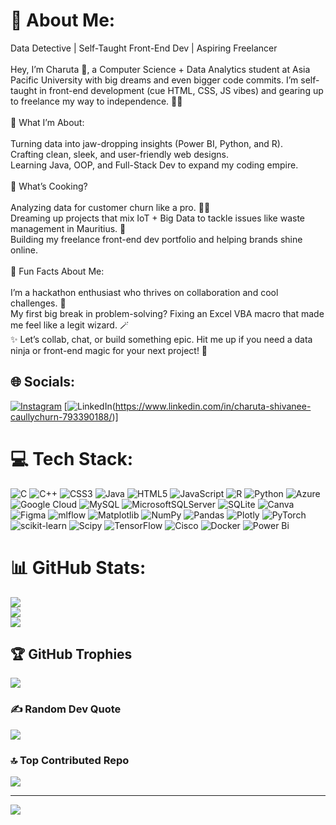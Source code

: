 # 💫 About Me:
Data Detective | Self-Taught Front-End Dev | Aspiring Freelancer<br><br>Hey, I’m Charuta 👋, a Computer Science + Data Analytics student at Asia Pacific University with big dreams and even bigger code commits. I’m self-taught in front-end development (cue HTML, CSS, JS vibes) and gearing up to freelance my way to independence. 💼✨<br><br>🧠 What I’m About:<br><br>Turning data into jaw-dropping insights (Power BI, Python, and R).<br>Crafting clean, sleek, and user-friendly web designs.<br>Learning Java, OOP, and Full-Stack Dev to expand my coding empire.<br><br>🌟 What’s Cooking?<br><br>Analyzing data for customer churn like a pro. 🕵️‍♀️<br>Dreaming up projects that mix IoT + Big Data to tackle issues like waste management in Mauritius. 🌱<br>Building my freelance front-end dev portfolio and helping brands shine online.<br><br>🎯 Fun Facts About Me:<br><br>I’m a hackathon enthusiast who thrives on collaboration and cool challenges. 🚀<br>My first big break in problem-solving? Fixing an Excel VBA macro that made me feel like a legit wizard. 🪄<br>✨ Let’s collab, chat, or build something epic. Hit me up if you need a data ninja or front-end magic for your next project! 💬


## 🌐 Socials:
[![Instagram](https://img.shields.io/badge/Instagram-%23E4405F.svg?logo=Instagram&logoColor=white)](https://instagram.com/shi.vanille) [![LinkedIn](https://img.shields.io/badge/LinkedIn-%230077B5.svg?logo=linkedin&logoColor=white)(https://www.linkedin.com/in/charuta-shivanee-caullychurn-793390188/)] 

# 💻 Tech Stack:
![C](https://img.shields.io/badge/c-%2300599C.svg?style=flat&logo=c&logoColor=white) ![C++](https://img.shields.io/badge/c++-%2300599C.svg?style=flat&logo=c%2B%2B&logoColor=white) ![CSS3](https://img.shields.io/badge/css3-%231572B6.svg?style=flat&logo=css3&logoColor=white) ![Java](https://img.shields.io/badge/java-%23ED8B00.svg?style=flat&logo=openjdk&logoColor=white) ![HTML5](https://img.shields.io/badge/html5-%23E34F26.svg?style=flat&logo=html5&logoColor=white) ![JavaScript](https://img.shields.io/badge/javascript-%23323330.svg?style=flat&logo=javascript&logoColor=%23F7DF1E) ![R](https://img.shields.io/badge/r-%23276DC3.svg?style=flat&logo=r&logoColor=white) ![Python](https://img.shields.io/badge/python-3670A0?style=flat&logo=python&logoColor=ffdd54) ![Azure](https://img.shields.io/badge/azure-%230072C6.svg?style=flat&logo=microsoftazure&logoColor=white) ![Google Cloud](https://img.shields.io/badge/GoogleCloud-%234285F4.svg?style=flat&logo=google-cloud&logoColor=white) ![MySQL](https://img.shields.io/badge/mysql-4479A1.svg?style=flat&logo=mysql&logoColor=white) ![MicrosoftSQLServer](https://img.shields.io/badge/Microsoft%20SQL%20Server-CC2927?style=flat&logo=microsoft%20sql%20server&logoColor=white) ![SQLite](https://img.shields.io/badge/sqlite-%2307405e.svg?style=flat&logo=sqlite&logoColor=white) ![Canva](https://img.shields.io/badge/Canva-%2300C4CC.svg?style=flat&logo=Canva&logoColor=white) ![Figma](https://img.shields.io/badge/figma-%23F24E1E.svg?style=flat&logo=figma&logoColor=white) ![mlflow](https://img.shields.io/badge/mlflow-%23d9ead3.svg?style=flat&logo=numpy&logoColor=blue) ![Matplotlib](https://img.shields.io/badge/Matplotlib-%23ffffff.svg?style=flat&logo=Matplotlib&logoColor=black) ![NumPy](https://img.shields.io/badge/numpy-%23013243.svg?style=flat&logo=numpy&logoColor=white) ![Pandas](https://img.shields.io/badge/pandas-%23150458.svg?style=flat&logo=pandas&logoColor=white) ![Plotly](https://img.shields.io/badge/Plotly-%233F4F75.svg?style=flat&logo=plotly&logoColor=white) ![PyTorch](https://img.shields.io/badge/PyTorch-%23EE4C2C.svg?style=flat&logo=PyTorch&logoColor=white) ![scikit-learn](https://img.shields.io/badge/scikit--learn-%23F7931E.svg?style=flat&logo=scikit-learn&logoColor=white) ![Scipy](https://img.shields.io/badge/SciPy-%230C55A5.svg?style=flat&logo=scipy&logoColor=%white) ![TensorFlow](https://img.shields.io/badge/TensorFlow-%23FF6F00.svg?style=flat&logo=TensorFlow&logoColor=white) ![Cisco](https://img.shields.io/badge/cisco-%23049fd9.svg?style=flat&logo=cisco&logoColor=black) ![Docker](https://img.shields.io/badge/docker-%230db7ed.svg?style=flat&logo=docker&logoColor=white) ![Power Bi](https://img.shields.io/badge/power_bi-F2C811?style=flat&logo=powerbi&logoColor=black)
# 📊 GitHub Stats:
![](https://github-readme-stats.vercel.app/api?username=Charuta-Shivanee-Caullychurn&theme=monokai&hide_border=false&include_all_commits=true&count_private=true)<br/>
![](https://github-readme-streak-stats.herokuapp.com/?user=Charuta-Shivanee-Caullychurn&theme=monokai&hide_border=false)<br/>
![](https://github-readme-stats.vercel.app/api/top-langs/?username=Charuta-Shivanee-Caullychurn&theme=monokai&hide_border=false&include_all_commits=true&count_private=true&layout=compact)

## 🏆 GitHub Trophies
![](https://github-profile-trophy.vercel.app/?username=Charuta-Shivanee-Caullychurn&theme=radical&no-frame=false&no-bg=true&margin-w=4)

### ✍️ Random Dev Quote
![](https://quotes-github-readme.vercel.app/api?type=horizontal&theme=radical)

### 🔝 Top Contributed Repo
![](https://github-contributor-stats.vercel.app/api?username=Charuta-Shivanee-Caullychurn&limit=5&theme=dark&combine_all_yearly_contributions=true)

---
[![](https://visitcount.itsvg.in/api?id=Charuta-Shivanee-Caullychurn&icon=6&color=0)](https://visitcount.itsvg.in)

<!-- Proudly created with GPRM ( https://gprm.itsvg.in ) -->

